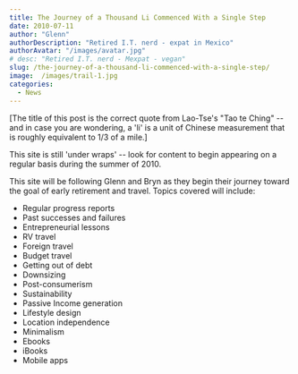 ```yaml
---
title: The Journey of a Thousand Li Commenced With a Single Step
date: 2010-07-11
author: "Glenn"
authorDescription: "Retired I.T. nerd - expat in Mexico"
authorAvatar: "/images/avatar.jpg"
# desc: "Retired I.T. nerd - Mexpat - vegan"
slug: /the-journey-of-a-thousand-li-commenced-with-a-single-step/
image:  /images/trail-1.jpg
categories:
  - News
---
```

[The title of this post is the correct quote from Lao-Tse's "Tao te Ching" -- and in case you are wondering, a 'li' is a unit of Chinese measurement that is roughly equivalent to 1/3 of a mile.]

This site is still 'under wraps' -- look for content to begin appearing on a regular basis during the summer of 2010.

This site will be following Glenn and Bryn as they begin their journey toward the goal of early retirement and travel. Topics covered will include:

* Regular progress reports
* Past successes and failures
* Entrepreneurial lessons
* RV travel
* Foreign travel
* Budget travel
* Getting out of debt
* Downsizing
* Post-consumerism
* Sustainability
* Passive Income generation
* Lifestyle design
* Location independence
* Minimalism
* Ebooks
* iBooks
* Mobile apps
